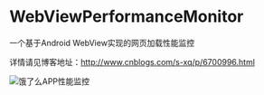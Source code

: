 # WebViewPerformanceMonitor
一个基于Android WebView实现的网页加载性能监控

详情请见博客地址：http://www.cnblogs.com/s-xq/p/6700996.html

![饿了么APP性能监控](https://github.com/s-xq/WebViewPerformanceMonitor/blob/master/eleme_arch_summit_2017.jpeg)

